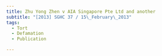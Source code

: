 ```yaml
---
title: Zhu Yong Zhen v AIA Singapore Pte Ltd and another
subtitle: "[2013] SGHC 37 / 15\_February\_2013"
tags:
  - Tort
  - Defamation
  - Publication

---
```


